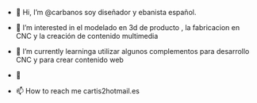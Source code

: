 - 👋 Hi, I’m @carbanos soy diseñador y ebanista español.
- 👀 I’m interested in  el modelado en 3d de producto  , la fabricacion en CNC y la creación de contenido multimedia
- 🌱 I’m currently learninga utilizar algunos complementos para desarrollo CNC y para crear contenido web

- 💞



- 📫 How to reach me cartis2hotmail.es


<!---
carbanos/carbanos is a ✨ special ✨ repository because its `README.md` (this file) appears on your GitHub profile.
You can click the Preview link to take a look at your changes.
--->
